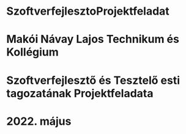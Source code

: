 # SzoftverfejlesztoProjektfeladat
# Makói Návay Lajos Technikum és Kollégium 
# Szoftverfejlesztő és Tesztelő  esti tagozatának Projektfeladata
# 2022. május
